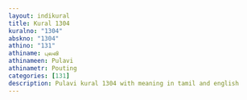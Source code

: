 ```yaml
---
layout: indikural
title: Kural 1304
kuralno: "1304"
abskno: "1304"
athino: "131"
athiname: புலவி
athinameen: Pulavi
athinametr: Pouting
categories: [131]
description: Pulavi kural 1304 with meaning in tamil and english 
---
```


